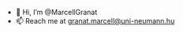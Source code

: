 - 👋 Hi, I’m @MarcellGranat
- 📫 Reach me at granat.marcell@uni-neumann.hu

<!---
MarcellGranat/MarcellGranat is a ✨ special ✨ repository because its `README.md` (this file) appears on your GitHub profile.
You can click the Preview link to take a look at your changes.
--->
